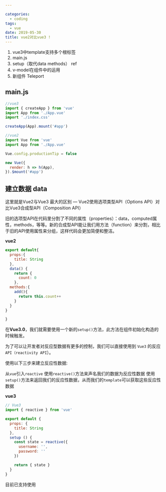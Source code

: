 ```yaml
---

categories:
  - coding
tags:
  - vue
date: 2019-05-30
title: vue2对比vue3 !
---
```



1. vue3中template支持多个根标签
2. main.js
3. setup（取代data methods） ref
4. v-model在组件中的运用
5. 新组件 Teleport

## main.js
``` js
//vue3
import { createApp } from 'vue'
import App from './App.vue'
import './index.css'

createApp(App).mount('#app')
```
```js
//vue2
import Vue from 'vue'
import App from './App.vue'

Vue.config.productionTip = false

new Vue({
  render: h => h(App),
}).$mount('#app')
```
## 建立数据 data

这里就是Vue2与Vue3 最大的区别 — Vue2使用选项类型API（Options API）对比Vue3合成型API（Composition API）

旧的选项型API在代码里分割了不同的属性（properties）：data，computed属性，methods，等等。新的合成型API能让我们用方法（function）来分割，相比于旧的API使用属性来分组，这样代码会更加简便和整洁。

**vue2** 
``` js
export default{
  props:{
    title: String
  },
  data() {
    return {
      count: 0
    },
  methods:{
    add(){
      return this.count++
    }
  }
}

}
```
在**Vue3.0**，我们就需要使用一个新的`setup()`方法，此方法在组件初始化构造的时候触发。

为了可以让开发者对反应型数据有更多的控制，我们可以直接使用到 `Vue3` 的反应`API（reactivity API`）。

使用以下三步来建立反应性数据:

从`vue`引入`reactive`
使用`reactive()`方法来声名我们的数据为反应性数据
使用`setup()`方法来返回我们的反应性数据，从而我们的`template`可以获取这些反应性数据

**vue3**
``` js
// Vue3
import { reactive } from 'vue'

export default {
  props: {
    title: String
  },
  setup () {
    const state = reactive({
      username: '',
      password: ''
    })

    return { state }
  }
}

```
目前已支持使用<script setup>语法糖,相比script语法，它具有更多优势：

- 更少的样板内容，更简洁的代码。
- 能够使用纯 Typescript 声明 props 和抛出事件。
- 更好的运行时性能 (其模板会被编译成与其同一作用域的渲染函数，没有任何的中间代理)。
- 更好的 IDE 类型推断性能 (减少语言服务器从代码中抽离类型的工作)。


基本语法：
要使用这个语法，需要将 setup attribute 添加到 <script> 代码块上：
``` js
<script setup>
  console.log('hello script setup')
</script>
```
里面的代码会被编译成组件 setup() 函数的内容。这意味着与普通的 <script> 只在组件被首次引入的时候执行一次不同，<script setup> 中的代码会在每次组件实例被创建的时候执行。




这里构造的反应性数据就可以被`template`使用，可以通过`state.username`和`state.password`获得数据的值。

## v-model在组件中的运用


在vue3中子组件中的props属性值与父组件中的data属性值实现了双向绑定，比vue2更加简化

**vue2组件通信**
``` html
//子组件
<template>
  <div>
   <p v-if="pVisible">
      For a guide and recipes on how to configure / customize this project      
   </p>
   <div @click="control">切换p标签显示</div>
  </div>
<template>
<script>
export default {
  name: 'children',
  props: {
    pVisible:Boolean
  },
  methods: {
    control(){
      this.$emit('control',!this.pVisible)
    }
  },
}
</script>
```
``` html
//父组件
<template>
  <div >
    <children  :pVisible="isVisible" @control="abc"/>//@control="isVisible=$event"这样也可
  </div>
</template>
<script>
import children from './components/children.vue'
export default {
  name: 'Father',
  data() {
    return {
      isVisible:true
    }
  },
  components: {children},
  methods: {
    abc($event){
      this.isVisible=$event
    }
  },
}
</script>
```

**vue3组件通信**

``` html
//子组件
<template>
   <p v-if="pVisible">
      For a guide and recipes on how to configure / customize this project      
   </p>
   <div @click="control">切换p标签显示</div>
<template>
<script>
export default {
  name: 'children',
  props: {
    pVisible:Boolean
  },
   setup(props,context){
        const control=()=>{
            context.emit('update: pVisible',!props.pVisible)
        }
        return{control}
    }
}
</script>
```

``` html
//父组件
<template>
  <div >
    <children  v-model:pVisible="isVisible" />
  </div>
</template>
<script>
import { ref } from 'vue'
import children from './components/children.vue'
export default {
  name: 'Father',
  components: {children},
  setup(){
    const isVisible=ref(true)
    return{isVisible}
  },
}
</script>
```

## Vue2 对比 Vue3的 methods 编写

`Vue2` 的选项型`API`是把`methods`分割到独立的属性区域的。我们可以直接在这个属性里面添加方法来处理各种前端逻辑。

``` js 
export default {
  props: {
    title: String
  },
  data () {
    return {
      username: '',
      password: ''
    }
  },
  methods: {
    login () {
      // 登陆方法
    }
  }
}
```

Vue3 的合成型`API`里面的`setup()`方法也是可以用来操控`methods`的。创建声名方法其实和声名数据状态是一样的。— 我们需要先声名一个方法然后在`setup()`方法中`返回(return)`， 这样我们的组件内就可以调用这个方法了。

``` js
export default {
  props: {
    title: String
  },
  setup () {
    const state = reactive({
      username: '',
      password: ''
    })

    const login = () => {
      // 登陆方法
    }
    return { 
      login,
      state
    }
  }
}
```

## 生命周期钩子 — Lifecyle Hooks


在 Vue2，我们可以直接在组件属性中调用Vue的生命周期的钩子。以下使用一个`组件已挂载（mounted）生命周期触发钩子`。

``` js
export default {
  props: {
    title: String
  },
  data () {
    return {
      username: '',
      password: ''
    }
  },
  mounted () {
    console.log('组件已挂载')
  },
  methods: {
    login () {
      // login method
    }
  }
}
```
现在 Vue3 的合成型`API`里面的`setup()`方法可以包含了基本所有东西。生命周期的钩子就是其中之一！

但是在 Vue3 生周期钩子不是全局可调用的了，需要另外从vue中引入。和刚刚引入`reactive`一样，生命周期的挂载钩子叫`onMounted`。

引入后我们就可以在`setup()`方法里面使用`onMounted`挂载的钩子了。

``` js
import { reactive, onMounted } from 'vue'

export default {
  props: {
    title: String
  },
  setup () {
    // ..

    onMounted(() => {
      console.log('组件已挂载')
    })

    // ...
  }
}
```

## 计算属性 - Computed Properties

我们一起试试添加一个计算属性来转换`username`成小写字母。

在 Vue2 中实现，我们只需要在组件内的选项属性中添加即可

``` js
export default {
  // .. 
  computed: {
    lowerCaseUsername () {
      return this.username.toLowerCase()
    }
  }
}
```

Vue3 的设计模式给予开发者们按需引入需要使用的依赖包。这样一来就不需要多余的引用导致性能或者打包后太大的问题。Vue2就是有这个一直存在的问题。

所以在 Vue3 使用计算属性，我们先需要在组件内引入`computed`。

使用方式就和`反应性数据（reactive data）`一样，在`state`中加入一个计算属性:

``` js
import { reactive, onMounted, computed } from 'vue'

export default {
  props: {
    title: String
  },
  setup () {
    const state = reactive({
      username: '',
      password: '',
      lowerCaseUsername: computed(() => state.username.toLowerCase())
    })

    // ...
  }
```


## 接收 Props

接收组件`props`参数传递这一块为我们带来了Vue2和Vue3之间最大的区别。—`this`在vue3中与vue2代表着完全不一样的东西。

在 Vue2，`this`代表的是当前组件，不是某一个特定的属性。所以我们可以直接使用`this`访问`prop`属性值。就比如下面的例子在挂载完成后打印处当前传入组件的参数`title`。

``` js
mounted () {
    console.log('title: ' + this.title)
}
```

但是在 Vue3 中，`this`无法直接拿到props属性，emit events（触发事件）和组件内的其他属性。不过全新的setup()方法可以接收两个参数：

1. `props` - 不可变的组件参数
2. `context` - Vue3 暴露出来的属性（emit，slots，attrs）

所以在 Vue3 接收与使用`props`就会变成这样：

``` js
setup (props) {
    // ...

    onMounted(() => {
      console.log('title: ' + props.title)
    })

    // ...
}
``` 

## 事件 - Emitting Events

在 Vue2 中自定义事件是非常直接的，但是在 Vue3 的话，我们会有更多的控制的自由度。

举例，现在我们想在点击提交按钮时触发一个`login`的事件。

在 Vue2 中我们会调用到`this.$emit`然后传入事件名和参数对象。

``` js
login () {
    this.$emit('login', {
    username: this.username,
    password: this.password
    })
 }
```

但是在 Vue3中，我们刚刚说过`this`已经不是和vue2代表着这个组件了，所以我们需要不一样的自定义事件的方式。

那怎么办呀？! ლಠ益ಠ)ლ

不用慌，在`setup()`中的第二个参数`content`对象中就有`emit`，这个是和`this.$emit`是一样的。那么我们只要在`setup()`接收第二个参数中使用分解对象法取出`emit`就可以在`setup`方法中随意使用了。

然后我们在login方法中编写登陆事件：

``` js
setup (props, { emit }) {
    // ...

    const login = () => {
      emit('login', {
        username: state.username,
        password: state.password
      })
    }

    // ...
}
```
## Teleport
有两个div分别是box1和box2，据经验所知，即使box1的孩子el1的z-index为10，el1的层级也没有box2高，一些情况下el1也会被box2遮住（因为即使el1的层级再高，也是在box1的层级下生存），这时候就可以用teleport组件包住el1，使其脱离box1层级的掌控,to表示重新寻找父级
``` html
<div class="box1" style="position:relative z-index:2">
   <div class="el1" style="position:absolte z-index:10"></div>
</div>
<div class="box2" style="position:relative z-index:3"></div>

//Teleport
<div class="box1" style="position:relative z-index:2">
    <Teleport to="body">
       <div class="el1" style="position:absolte z-index:10"></div>
    </Teleport>
</div>
<div class="box2" style="position:relative z-index:3"></div>
```

## 最终的vue2对比vue3代码

你们现在基本都看到vue2与vue3其实概念与理念都是一样的。只是有一些属性获取方式和声名和定义方式稍微变了。

总结一下，我觉得 `Vue3` 给我们前端开发者带来了全新的开发体验，更好的使用弹性，可控度也得到了大大的提升。如果你是一个学过或者接触过 `React` 然后现在想使用Vue的话，应该特别兴奋，因为很多使用方式都和`React`非常相近了 ！

全新的合成式`API（Composition API）`可以提升代码的解耦程度 —— 特别是大型的前端应用，效果会更加明显。还有就是按需引用的有了更细微的可控性，让项目的性能和打包大小有更好的控制。


最后我把完成的 `Vue2` 和 `Vue3` 的组件代码发出来给大家：

**vue2**

``` html
<template>
  <div class='form-element'>
    <h2> {{ title }} </h2>
    <input type='text' v-model='username' placeholder='Username' />
    
    <input type='password' v-model='password' placeholder='Password' />

    <button @click='login'>
      Submit
    </button>
    <p> 
      Values: {{ username + ' ' + password }}
    </p>
  </div>
</template>
<script>
export default {
  props: {
    title: String
  },
  data () {
    return {
      username: '',
      password: ''
    }
  },
  mounted () {
    console.log('title: ' + this.title)
  },
  computed: {
    lowerCaseUsername () {
      return this.username.toLowerCase()
    }
  },
  methods: {
    login () {
      this.$emit('login', {
        username: this.username,
        password: this.password
      })
    }
  }
}
</script>
```

**Vue3**

``` js
<template>
  <div class='form-element'>
    <h2> {{ state.title }} </h2>
    <input type='text' v-model='state.username' placeholder='Username' />
    
    <input type='password' v-model='state.password' placeholder='Password' />

    <button @click='login'>
      Submit
    </button>
    <p> 
      Values: {{ state.username + ' ' + state.password }}
    </p>
  </div>
</template>
<script>
import { reactive, onMounted, computed } from 'vue'

export default {
  props: {
    title: String
  },
  setup (props, { emit }) {
    const state = reactive({
      username: '',
      password: '',
      lowerCaseUsername: computed(() => state.username.toLowerCase())
    })

    onMounted(() => {
      console.log('title: ' + props.title)
    })

    const login = () => {
      emit('login', {
        username: state.username,
        password: state.password
      })
    }

    return { 
      login,
      state
    }
  }
}
</script>
```

希望这篇文章能让大家体验到一个比较全面的Vue2与Vue3的开发区别。